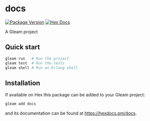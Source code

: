 # docs

[![Package Version](https://img.shields.io/hexpm/v/docs)](https://hex.pm/packages/docs)
[![Hex Docs](https://img.shields.io/badge/hex-docs-ffaff3)](https://hexdocs.pm/docs/)

A Gleam project

## Quick start

```sh
gleam run   # Run the project
gleam test  # Run the tests
gleam shell # Run an Erlang shell
```

## Installation

If available on Hex this package can be added to your Gleam project:

```sh
gleam add docs
```

and its documentation can be found at <https://hexdocs.pm/docs>.
